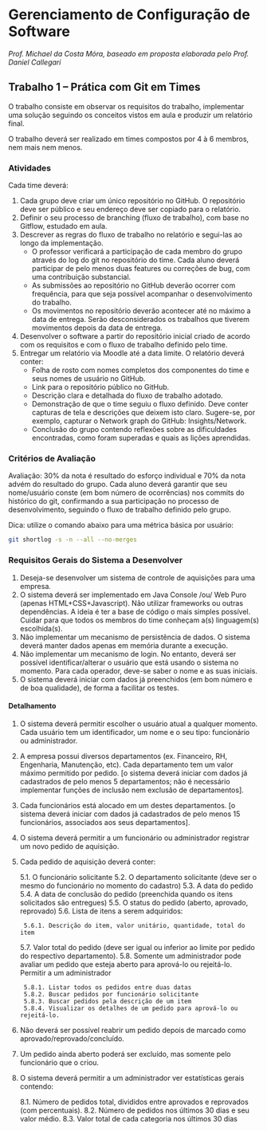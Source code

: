 # Gerenciamento de Configuração de Software

*Prof. Michael da Costa Móra, baseado em proposta elaborada pelo Prof. Daniel Callegari*

## Trabalho 1 – Prática com Git em Times

O trabalho consiste em observar os requisitos do trabalho, implementar uma solução seguindo os conceitos vistos em aula e produzir um relatório final.

O trabalho deverá ser realizado em times compostos por 4 à 6 membros, nem mais nem menos.

### Atividades

Cada time deverá:

1. Cada grupo deve criar um único repositório no GitHub. O repositório deve ser público e seu endereço deve ser copiado para o relatório.
2. Definir o seu processo de branching (fluxo de trabalho), com base no Gitflow, estudado em aula.
3. Descrever as regras do fluxo de trabalho no relatório e segui-las ao longo da implementação.
    - O professor verificará a participação de cada membro do grupo através do log do git no repositório do time. Cada aluno deverá participar de pelo menos duas features ou correções de bug, com uma contribuição substancial.
    - As submissões ao repositório no GitHub deverão ocorrer com frequência, para que seja possível acompanhar o desenvolvimento do trabalho.
    - Os movimentos no repositório deverão acontecer até no máximo a data de entrega. Serão desconsiderados os trabalhos que tiverem movimentos depois da data de entrega.
4. Desenvolver o software a partir do repositório inicial criado de acordo com os requisitos e com o fluxo de trabalho definido pelo time.
5. Entregar um relatório via Moodle até a data limite. O relatório deverá conter:
    - Folha de rosto com nomes completos dos componentes do time e seus nomes de usuário no GitHub.
    - Link para o repositório público no GitHub.
    - Descrição clara e detalhada do fluxo de trabalho adotado.
    - Demonstração de que o time seguiu o fluxo definido. Deve conter capturas de tela e descrições que deixem isto claro. Sugere-se, por exemplo, capturar o Network graph do GitHub: Insights/Network.
    - Conclusão do grupo contendo reflexões sobre as dificuldades encontradas, como foram superadas e quais as lições aprendidas.

### Critérios de Avaliação

Avaliação: 30% da nota é resultado do esforço individual e 70% da nota advém do resultado do grupo. Cada aluno deverá garantir que seu nome/usuário conste (em bom número de ocorrências) nos commits do histórico do git, confirmando a sua participação no processo de desenvolvimento, seguindo o fluxo de trabalho definido pelo grupo.

Dica: utilize o comando abaixo para uma métrica básica por usuário:
```bash
git shortlog -s -n --all --no-merges
```

### Requisitos Gerais do Sistema a Desenvolver

1. Deseja-se desenvolver um sistema de controle de aquisições para uma empresa.
2. O sistema deverá ser implementado em Java Console /ou/ Web Puro (apenas HTML+CSS+Javascript). Não utilizar frameworks ou outras dependências. A ideia é ter a base de código o mais simples possível. Cuidar para que todos os membros do time conheçam a(s) linguagem(s) escolhida(s).
3. Não implementar um mecanismo de persistência de dados. O sistema deverá manter dados apenas em memória durante a execução.
4. Não implementar um mecanismo de login. No entanto, deverá ser possível identificar/alterar o usuário que está usando o sistema no momento. Para cada operador, deve-se saber o nome e as suas iniciais.
5. O sistema deverá iniciar com dados já preenchidos (em bom número e de boa qualidade), de forma a facilitar os testes.

#### Detalhamento

1. O sistema deverá permitir escolher o usuário atual a qualquer momento. Cada usuário tem um identificador, um nome e o seu tipo: funcionário ou administrador.
2. A empresa possui diversos departamentos (ex. Financeiro, RH, Engenharia, Manutenção, etc). Cada departamento tem um valor máximo permitido por pedido. [o sistema deverá iniciar com dados já cadastrados de pelo menos 5 departamentos; não é necessário implementar funções de inclusão nem exclusão de departamentos].
3. Cada funcionários está alocado em um destes departamentos. [o sistema deverá iniciar com dados já cadastrados de pelo menos 15 funcionários, associados aos seus departamentos].
4. O sistema deverá permitir a um funcionário ou administrador registrar um novo pedido de aquisição.
5. Cada pedido de aquisição deverá conter:

    5.1. O funcionário solicitante
    5.2. O departamento solicitante (deve ser o mesmo do funcionário no momento do cadastro)
    5.3. A data do pedido
    5.4. A data de conclusão do pedido (preenchida quando os itens solicitados são entregues)
    5.5. O status do pedido (aberto, aprovado, reprovado)
    5.6. Lista de itens a serem adquiridos:
    
        5.6.1. Descrição do item, valor unitário, quantidade, total do item

    5.7. Valor total do pedido (deve ser igual ou inferior ao limite por pedido do respectivo departamento).
    5.8. Somente um administrador pode avaliar um pedido que esteja aberto para aprová-lo ou rejeitá-lo. Permitir a um administrador

        5.8.1. Listar todos os pedidos entre duas datas
        5.8.2. Buscar pedidos por funcionário solicitante
        5.8.3. Buscar pedidos pela descrição de um item
        5.8.4. Visualizar os detalhes de um pedido para aprová-lo ou rejeitá-lo.

6. Não deverá ser possível reabrir um pedido depois de marcado como aprovado/reprovado/concluído.
7. Um pedido ainda aberto poderá ser excluído, mas somente pelo funcionário que o criou.
8. O sistema deverá permitir a um administrador ver estatísticas gerais contendo:

    8.1. Número de pedidos total, divididos entre aprovados e reprovados (com percentuais).
    8.2. Número de pedidos nos últimos 30 dias e seu valor médio.
    8.3. Valor total de cada categoria nos últimos 30 dias
